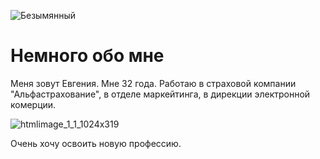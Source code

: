 ![Безымянный](https://user-images.githubusercontent.com/115899092/202554258-98b5bbe5-ffdc-4fe6-8a15-57c2bb0c801b.png)

# Немного обо мне

Меня зовут Евгения. Мне 32 года.
Работаю в страховой компании "Альфастрахование", в отделе маркейтинга, в дирекции электронной комерции.


![htmlimage_1_1_1024x319](https://user-images.githubusercontent.com/115899092/202554298-9e8c4605-bc67-4141-9e0d-8174aec2383c.png)


Очень хочу освоить новую профессию.

